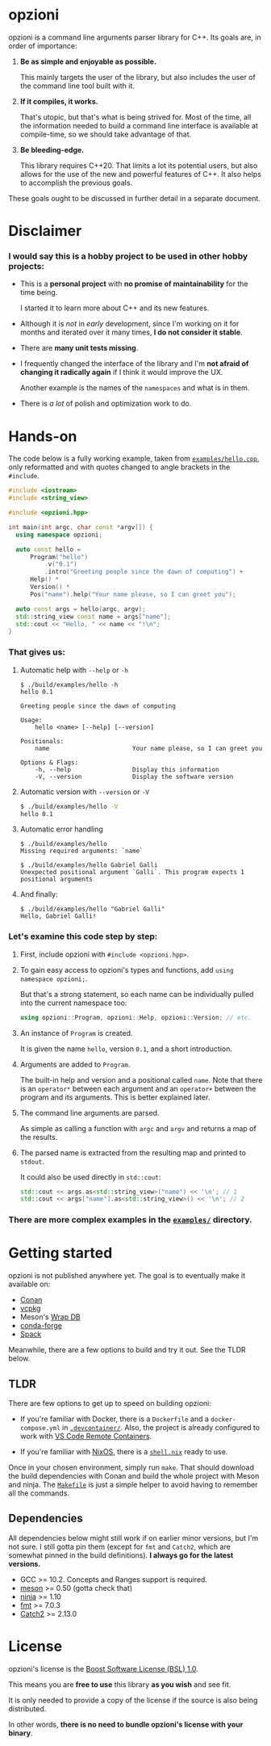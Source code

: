 # opzioni

opzioni is a command line arguments parser library for C++.
Its goals are, in order of importance:

1. **Be as simple and enjoyable as possible.**

    This mainly targets the user of the library, but also includes the user of the command line tool built with it.

1. **If it compiles, it works.**

    That's utopic, but that's what is being strived for.
    Most of the time, all the information needed to build a command line interface is available at compile-time, so we should take advantage of that.

1. **Be bleeding-edge.**

    This library requires C++20. That limits a lot its potential users, but also allows for the use of the new and powerful features of C++. It also helps to accomplish the previous goals.

These goals ought to be discussed in further detail in a separate document.

# Disclaimer

### I would say this is a hobby project to be used in other hobby projects:

- This is a **personal project** with **no promise of maintainability** for the time being.

    I started it to learn more about C++ and its new features.

- Although it is *not* in *early* development, since I'm working on it for months and iterated over it many times, **I do not consider it stable**.

- There are **many unit tests missing**.

- I frequently changed the interface of the library and I'm **not afraid of changing it radically again** if I think it would improve the UX.

    Another example is the names of the `namespaces` and what is in them.

- There is *a lot* of polish and optimization work to do.

# Hands-on

The code below is a fully working example, taken from [`examples/hello.cpp`](examples/hello.cpp), only reformatted and with quotes changed to angle brackets in the `#include`.

```cpp
#include <iostream>
#include <string_view>

#include <opzioni.hpp>

int main(int argc, char const *argv[]) {
  using namespace opzioni;

  auto const hello =
      Program("hello")
          .v("0.1")
          .intro("Greeting people since the dawn of computing") +
      Help() *
      Version() *
      Pos("name").help("Your name please, so I can greet you");

  auto const args = hello(argc, argv);
  std::string_view const name = args["name"];
  std::cout << "Hello, " << name << "!\n";
}
```

### That gives us:

1. Automatic help with `--help` or `-h`

    ```
    $ ./build/examples/hello -h
    hello 0.1

    Greeting people since the dawn of computing

    Usage:
        hello <name> [--help] [--version]

    Positionals:
        name                       Your name please, so I can greet you

    Options & Flags:
        -h, --help                 Display this information
        -V, --version              Display the software version
    ```

1. Automatic version with `--version` or `-V`

    ```sh
    $ ./build/examples/hello -V
    hello 0.1
    ```

1. Automatic error handling

    ```
    $ ./build/examples/hello 
    Missing required arguments: `name`

    $ ./build/examples/hello Gabriel Galli
    Unexpected positional argument `Galli`. This program expects 1 positional arguments
    ```

1. And finally:

    ```
    $ ./build/examples/hello "Gabriel Galli"
    Hello, Gabriel Galli!
    ```

### Let's examine this code step by step:

1. First, include opzioni with `#include <opzioni.hpp>`.

1. To gain easy access to opzioni's types and functions, add `using namespace opzioni;`.

    But that's a strong statement, so each name can be individually pulled into the current namespace too:

    ```cpp
    using opzioni::Program, opzioni::Help, opzioni::Version; // etc.
    ```

1. An instance of `Program` is created.

    It is given the name `hello`, version `0.1`, and a short introduction.

1. Arguments are added to `Program`.

    The built-in help and version and a positional called `name`.
    Note that there is an `operator*` between each argument and an `operator+` between the program and its arguments. This is better explained later.

1. The command line arguments are parsed.

    As simple as calling a function with `argc` and `argv` and returns a map of the results.

1. The parsed name is extracted from the resulting map and printed to `stdout`.

    It could also be used directly in `std::cout`:
    ```cpp
    std::cout << args.as<std::string_view>("name") << '\n'; // 1
    std::cout << args["name"].as<std::string_view>() << '\n'; // 2
    ```

### There are more complex examples in the [`examples/`](examples/) directory.

# Getting started

opzioni is not published anywhere yet.
The goal is to eventually make it available on:

- [Conan](https://conan.io/)
- [vcpkg](https://github.com/microsoft/vcpkg)
- Meson's [Wrap DB](https://wrapdb.mesonbuild.com/)
- [conda-forge](https://conda-forge.org/)
- [Spack](https://spack.io/)

Meanwhile, there are a few options to build and try it out. See the TLDR below.

## TLDR

There are few options to get up to speed on building opzioni:

- If you're familiar with Docker, there is a `Dockerfile` and a `docker-compose.yml` in [`.devcontainer/`](.devcontainer/).
    Also, the project is already configured to work with [VS Code Remote Containers](https://code.visualstudio.com/docs/remote/containers).

- If you're familiar with [NixOS](https://nixos.org/), there is a [`shell.nix`](shell.nix) ready to use.

Once in your chosen environment, simply run `make`.
That should download the build dependencies with Conan and build the whole project with Meson and ninja.
The [`Makefile`](Makefile) is just a simple helper to avoid having to remember all the commands.

## Dependencies

All dependencies below might still work if on earlier minor versions, but I'm not sure.
I still gotta pin them (except for `fmt` and `Catch2`, which are somewhat pinned in the build definitions). **I always go for the latest versions.**

- GCC >= 10.2. Concepts and Ranges support is required.
- [meson](https://mesonbuild.com/) >= 0.50 (gotta check that)
- [ninja](https://ninja-build.org/) >= 1.10
- [fmt](https://fmt.dev/) >= 7.0.3
- [Catch2](https://github.com/catchorg/Catch2/) >= 2.13.0

# License

opzioni's license is the [Boost Software License (BSL) 1.0](LICENSE/).

This means you are **free to use** this library **as you wish** and see fit.

It is only needed to provide a copy of the license if the source is also being distributed.

In other words, **there is no need to bundle opzioni's license with your binary**.

